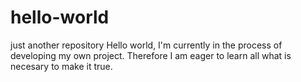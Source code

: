 # hello-world
just another repository
Hello world,
I'm currently in the process of developing my own project. Therefore I am eager to learn all what is necesary to make it true.
